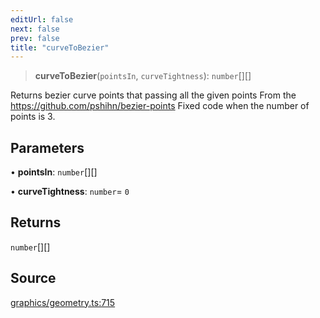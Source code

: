 ```yaml
---
editUrl: false
next: false
prev: false
title: "curveToBezier"
---
```


> **curveToBezier**(`pointsIn`, `curveTightness`): `number`[][]

Returns bezier curve points that passing all the given points
From the https://github.com/pshihn/bezier-points
Fixed code when the number of points is 3.

## Parameters

• **pointsIn**: `number`[][]

• **curveTightness**: `number`= `0`

## Returns

`number`[][]

## Source

[graphics/geometry.ts:715](https://github.com/dgmjs/dgmjs/blob/main/packages/core/src/graphics/geometry.ts#L715)
